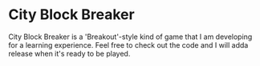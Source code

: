# City Block Breaker
City Block Breaker is a 'Breakout'-style kind of game that I am developing for a learning experience.
Feel free to check out the code and I will adda release when it's ready to be played.
